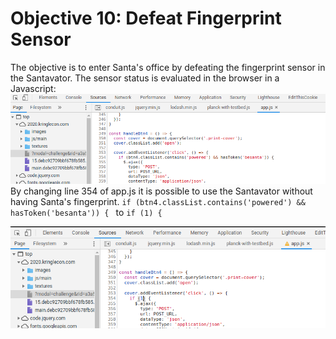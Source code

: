 # Objective 10: Defeat Fingerprint Sensor

The objective is to enter Santa's office by defeating the fingerprint sensor in the Santavator.
The sensor status is evaluated in the browser in a Javascript:
![pre-change](https://github.com/joergschwarzwaelder/hhc2020/blob/master/Objective-10/pre-change.png)
By changing line 354 of app.js it is possible to use the Santavator without having Santa's fingerprint.
`if (btn4.classList.contains('powered') && hasToken('besanta')) {
`
to
`if (1) {
`

![post-change](https://github.com/joergschwarzwaelder/hhc2020/blob/master/Objective-10/post-change.png)
<!--stackedit_data:
eyJoaXN0b3J5IjpbLTE1Mjg2NDA4OTAsODU4NTQ2ODgxLC0xNz
Q5ODk2NjddfQ==
-->